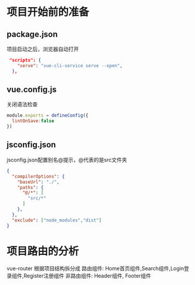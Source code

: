 # 项目开始前的准备
## package.json
项目启动之后，浏览器自动打开
``` json
 "scripts": {
    "serve": "vue-cli-service serve --open",
  },
```

## vue.config.js
关闭语法检查
``` javascript
module.exports = defineConfig({
  lintOnSave:false
})
```

## jsconfig.json
jsconfig.json配置别名@提示，@代表的是src文件夹
```json
{
  "compilerOptions": {
    "baseUrl": "./",
    "paths": {
      "@/*": [
        "src/*"
      ]
    },
  },
  "exclude": ["node_modules","dist"]
}
```

# 项目路由的分析
vue-router
根据项目结构拆分成
路由组件: Home首页组件,Search组件,Login登录组件,Register注册组件
非路由组件: Header组件, Footer组件






















